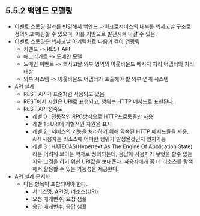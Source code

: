 ## 5.5.2 백엔드 모델링

- 이벤트 스토밍 결과를 반영해서 백엔드 마이크로서비스의 내부를 헥사고날 구조로 정의하고 매핑할 수 있으며, 이를 기반으로 발전시켜 나갈 수 있음.
- 이벤트 스토밍은 헥사고날 아키텍처로 다음과 같이 맵핑됨
  - 커멘드 -> REST API
  - 애그리거트 -> 도메인 모델
  - 도메인 이벤트 -> 헥사고날 외부 영역의 아웃바운드 메시지 처리 어댑터의 처리 대상
  - 외부 시스템 -> 아웃바운드 어댑터가 호출해야 할 외부 연계 시스템
- API 설계
  - REST API가 표준처럼 사용되고 있음
  - REST에서 자원은 URI로 표현되고, 행위는 HTTP 메서드로 표현된다.
  - REST API 성숙도
    - 레벨 0 : 전통적인 RPC방식으로 HTTP프로토콜만 사용
    - 레벨 1 : URI에 개별적인 자원을 표시
    - 레벨 2 : 서비스의 기능을 처리하기 위해 약속된 HTTP 메서드들을 사용, API 사용자는 리소스에 어떠한 행위가 발생될것인지 인지가능
    - 레벨 3 : HATEOAS(Hypertext As The Engine Of Application State)라는 어려워 보이는 약자로 정의되는데, 응답에 사용자가 무엇을 할수 있는지와 그것을 하기 위한 URI값을 보내준다. 사용자에게 좀 더 리소스를 탐색해서 활용할 수 있는 가능성을 제공한다.
- API 설계 문서화
  - 다음 항목이 포함되어야 한다.
    - 서비스명, API명, 리소스(URI)
    - 요청 매개변수, 요청 샘플
    - 응답 매게변수, 응답 샘플